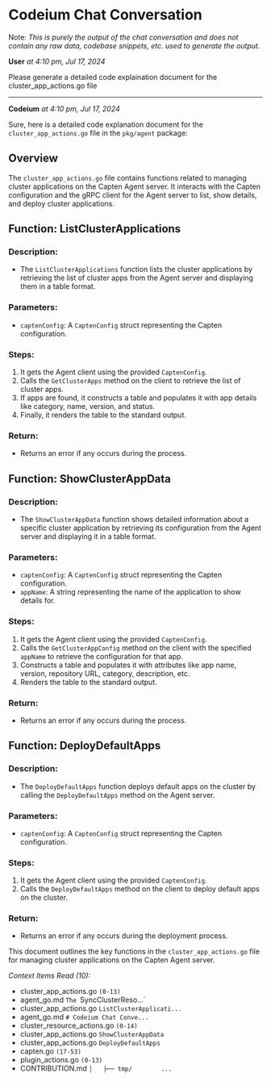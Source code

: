 # Codeium Chat Conversation

Note: _This is purely the output of the chat conversation and does not contain any raw data, codebase snippets, etc. used to generate the output._

**User** _at 4:10 pm, Jul 17, 2024_

Please generate a detailed 
code explaination document for the cluster_app_actions.go file

---

**Codeium** _at 4:10 pm, Jul 17, 2024_

Sure, here is a detailed code explanation document for the `cluster_app_actions.go` file in the `pkg/agent` package:

## Overview

The `cluster_app_actions.go` file contains functions related to managing cluster applications on the Capten Agent server. It interacts with the Capten configuration and the gRPC client for the Agent server to list, show details, and deploy cluster applications.

## Function: ListClusterApplications

### Description:
- The `ListClusterApplications` function lists the cluster applications by retrieving the list of cluster apps from the Agent server and displaying them in a table format.
  
### Parameters:
- `captenConfig`: A `CaptenConfig` struct representing the Capten configuration.

### Steps:
1. It gets the Agent client using the provided `CaptenConfig`.
2. Calls the `GetClusterApps` method on the client to retrieve the list of cluster apps.
3. If apps are found, it constructs a table and populates it with app details like category, name, version, and status.
4. Finally, it renders the table to the standard output.

### Return:
- Returns an error if any occurs during the process.

## Function: ShowClusterAppData

### Description:
- The `ShowClusterAppData` function shows detailed information about a specific cluster application by retrieving its configuration from the Agent server and displaying it in a table format.

### Parameters:
- `captenConfig`: A `CaptenConfig` struct representing the Capten configuration.
- `appName`: A string representing the name of the application to show details for.

### Steps:
1. It gets the Agent client using the provided `CaptenConfig`.
2. Calls the `GetClusterAppConfig` method on the client with the specified `appName` to retrieve the configuration for that app.
3. Constructs a table and populates it with attributes like app name, version, repository URL, category, description, etc.
4. Renders the table to the standard output.

### Return:
- Returns an error if any occurs during the process.

## Function: DeployDefaultApps

### Description:
- The `DeployDefaultApps` function deploys default apps on the cluster by calling the `DeployDefaultApps` method on the Agent server.

### Parameters:
- `captenConfig`: A `CaptenConfig` struct representing the Capten configuration.

### Steps:
1. It gets the Agent client using the provided `CaptenConfig`.
2. Calls the `DeployDefaultApps` method on the client to deploy default apps on the cluster.

### Return:
- Returns an error if any occurs during the deployment process.

This document outlines the key functions in the `cluster_app_actions.go` file for managing cluster applications on the Capten Agent server.

_Context Items Read (10):_

- cluster_app_actions.go `(0-13)`
- agent_go.md `The `SyncClusterReso...`
- cluster_app_actions.go `ListClusterApplicati...`
- agent_go.md `# Codeium Chat Conve...`
- cluster_resource_actions.go `(0-14)`
- cluster_app_actions.go `ShowClusterAppData`
- cluster_app_actions.go `DeployDefaultApps`
- capten.go `(17-53)`
- plugin_actions.go `(0-13)`
- CONTRIBUTION.md `│   ├── tmp/        ...`
